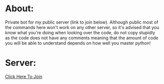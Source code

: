 # About:
Private bot for my public server (link to join below). Although public most of the commands here won't work on any other server, so it's advised that you know what you're doing when looking over the code, do not copy stupidly as the code does not have any comments meaning that the amount of code you will be able to understand depends on how well you master python!

# Server:
[Click Here To Join](https://discord.gg/Uf2kA8q)